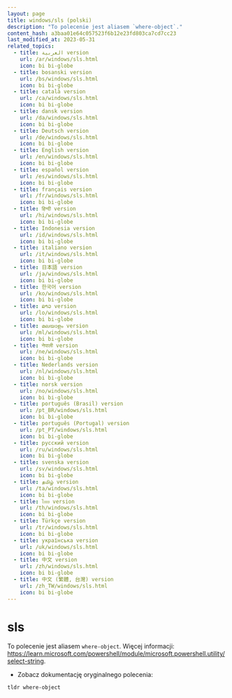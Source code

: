 ```yaml
---
layout: page
title: windows/sls (polski)
description: "To polecenie jest aliasem `where-object`."
content_hash: a3baa01e64c057523f6b12e23fd803ca7cd7cc23
last_modified_at: 2023-05-31
related_topics:
  - title: العربية version
    url: /ar/windows/sls.html
    icon: bi bi-globe
  - title: bosanski version
    url: /bs/windows/sls.html
    icon: bi bi-globe
  - title: català version
    url: /ca/windows/sls.html
    icon: bi bi-globe
  - title: dansk version
    url: /da/windows/sls.html
    icon: bi bi-globe
  - title: Deutsch version
    url: /de/windows/sls.html
    icon: bi bi-globe
  - title: English version
    url: /en/windows/sls.html
    icon: bi bi-globe
  - title: español version
    url: /es/windows/sls.html
    icon: bi bi-globe
  - title: français version
    url: /fr/windows/sls.html
    icon: bi bi-globe
  - title: हिन्दी version
    url: /hi/windows/sls.html
    icon: bi bi-globe
  - title: Indonesia version
    url: /id/windows/sls.html
    icon: bi bi-globe
  - title: italiano version
    url: /it/windows/sls.html
    icon: bi bi-globe
  - title: 日本語 version
    url: /ja/windows/sls.html
    icon: bi bi-globe
  - title: 한국어 version
    url: /ko/windows/sls.html
    icon: bi bi-globe
  - title: ລາວ version
    url: /lo/windows/sls.html
    icon: bi bi-globe
  - title: മലയാളം version
    url: /ml/windows/sls.html
    icon: bi bi-globe
  - title: नेपाली version
    url: /ne/windows/sls.html
    icon: bi bi-globe
  - title: Nederlands version
    url: /nl/windows/sls.html
    icon: bi bi-globe
  - title: norsk version
    url: /no/windows/sls.html
    icon: bi bi-globe
  - title: português (Brasil) version
    url: /pt_BR/windows/sls.html
    icon: bi bi-globe
  - title: português (Portugal) version
    url: /pt_PT/windows/sls.html
    icon: bi bi-globe
  - title: русский version
    url: /ru/windows/sls.html
    icon: bi bi-globe
  - title: svenska version
    url: /sv/windows/sls.html
    icon: bi bi-globe
  - title: தமிழ் version
    url: /ta/windows/sls.html
    icon: bi bi-globe
  - title: ไทย version
    url: /th/windows/sls.html
    icon: bi bi-globe
  - title: Türkçe version
    url: /tr/windows/sls.html
    icon: bi bi-globe
  - title: українська version
    url: /uk/windows/sls.html
    icon: bi bi-globe
  - title: 中文 version
    url: /zh/windows/sls.html
    icon: bi bi-globe
  - title: 中文 (繁體, 台灣) version
    url: /zh_TW/windows/sls.html
    icon: bi bi-globe
---
```

# sls

To polecenie jest aliasem `where-object`.
Więcej informacji: <https://learn.microsoft.com/powershell/module/microsoft.powershell.utility/select-string>.

- Zobacz dokumentację oryginalnego polecenia:

`tldr where-object`
